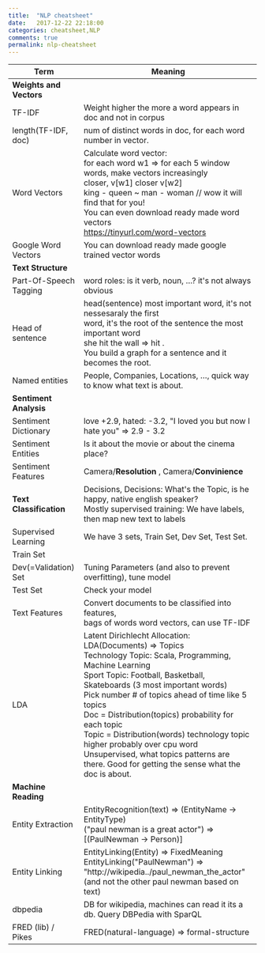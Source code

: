 ```yaml
---
title:  "NLP cheatsheet"
date:   2017-12-22 22:18:00
categories: cheatsheet,NLP
comments: true
permalink: nlp-cheatsheet
---
```


| Term                    | Meaning                                  |
| ----------------------- | ---------------------------------------- |
| **Weights and Vectors** |                                          |
| TF-IDF                  | Weight higher the more a word appears in doc and not in corpus |
| length(TF-IDF, doc)     | num of distinct words in doc, for each word number in vector. |
| Word Vectors            | Calculate word vector:<br/>for each word w1 => for each 5 window words, make vectors increasingly<br />closer, v[w1] closer v[w2]<br />king - queen ~ man - woman // wow it will find that for you!<br />You can even download ready made word vectors<br />https://tinyurl.com/word-vectors |
| Google Word Vectors     | You can download ready made google trained vector words |
| **Text Structure**      |                                          |
| Part-Of-Speech Tagging  | word roles: is it verb, noun, …? it's not always obvious |
| Head of sentence        | head(sentence) most important word, it's not nessesaraly the first<br />word, it's the root of the sentence the most important word<br />she hit the wall => hit .<br />You build a graph for a sentence and it becomes the root. |
| Named entities          | People, Companies, Locations, …, quick way to know what text is about. |
| **Sentiment Analysis**  |                                          |
| Sentiment Dictionary    | love +2.9, hated: -3.2, "I loved you but now I hate you" =>  2.9 - 3.2 |
| Sentiment Entities      | Is it about the movie or about the cinema place? |
| Sentiment Features      | Camera/**Resolution** , Camera/**Convinience** |
| **Text Classification** | Decisions, Decisions: What's the Topic, is he happy, native english speaker?<br />Mostly supervised training: We have labels, then map new text to labels |
| Supervised Learning     | We have 3 sets, Train Set, Dev Set, Test Set. |
| Train Set               |                                          |
| Dev(=Validation) Set    | Tuning Parameters (and also to prevent overfitting), tune model |
| Test Set                | Check your model                         |
| Text Features           | Convert documents to be classified into features, <br />bags of words word vectors, can use TF-IDF |
| LDA                     | Latent Dirichlecht Allocation: LDA(Documents) => Topics<br />Technology Topic: Scala, Programming, Machine Learning  <br />Sport Topic: Football, Basketball, Skateboards (3 most important words)<br />Pick number # of topics ahead of time like 5 topics<br />Doc = Distribution(topics) probability for each topic<br />Topic = Distribution(words) technology topic higher probably over cpu word<br />Unsupervised, what topics patterns are there.  Good for getting the sense what the doc is about. |
| **Machine Reading**     |                                          |
| Entity Extraction       | EntityRecognition(text) => (EntityName -> EntityType)<br />("paul newman is a great actor") => [(PaulNewman -> Person)] |
| Entity Linking          | EntityLinking(Entity) => FixedMeaning<br />EntityLinking("PaulNewman") => "http://wikipedia../paul_newman_the_actor"<br />(and not the other paul newman based on text) |
| dbpedia                 | DB for wikipedia, machines can read it its a db.  Query DBPedia with SparQL |
| FRED (lib) / Pikes      | FRED(natural-language) => formal-structure |
